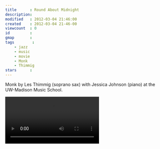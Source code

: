 ```yaml
---
title      : Round About Midnight 
description: 
modified   : 2012-03-04 21:46:00
created    : 2012-03-04 21-46-00
viewcount  : 0
id         : 
gmap       : 
tags        :
    - jazz
    - music
    - movie
    - Monk
    - Thimmig
stars      : 
---
```


Monk by Les Thimmig (soprano sax) with Jessica Johnson (piano) at the UW-Madison Music School.

![Round About Midnight](thimmig1.mp4)
